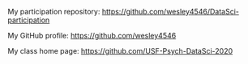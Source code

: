 
My participation repository:
https://github.com/wesley4546/DataSci-participation

My GitHub profile:
https://github.com/wesley4546

My class home page:
https://github.com/USF-Psych-DataSci-2020

